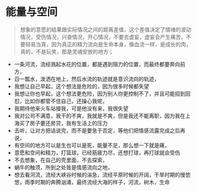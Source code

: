 # 能量与空间



> 想象的意愿的结果跟实际情况之间的距离差值，这个差值决定了情绪的波动情况，受伤情况，兴奋情况，开心情况，不要去虚妄，虚妄会产生痛苦，不要轻易当真，因为真正的精力流向是生命本身，像血流一样，是成长的肉，真的，不是玩笑，那是灵魂安放的地方；

* 一条河流，流经溅起水花的位置，都是遇到阻力的位置，而最终都要奔向前方，
* 舀一瓢水，泼洒在地上，然后水流的轨迹就是意识流向的轨迹，
* 我想让自己早起，这个想法是危险的，因为很多时候都失望
* 我想让你也早起，这个想法更危险，因为别人你更控制不了，并且可能招到回怼，比如你都管不住自己，还操心我呢，
* 我期待他来火车站接我，可是他没有来，我很失望
* 我对公司不满意，我干的不爽，我就是不爽，但是我还不能离职，因为我在上海买了房子要还房贷，我有生活上的压力
* 去听，让对方把话说完，而不是要急于否定，等他们把情感流露完成之后再说，
* 有空间的地方可以是生也可以是死，能量不足，那么想一下就是痛，
* 意愿和空间和精力，打篮球，已经筋疲力尽，还想打球，再打球就会受伤
* 不去想象，在自己的壳里面，不去探索，
* 蜗牛的触须，所到之处皆是情感流向之地，
* 想去看河流，流经大峡谷时候的湍急，流经平原时候的开阔，干旱时期的慢悠悠，雨季时期的奔腾汹涌，最终流经大海的样子，河流，树木，生命


